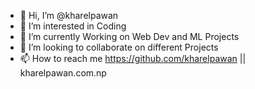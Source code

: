 - 👋 Hi, I’m @kharelpawan
- 👀 I’m interested in Coding
- 🌱 I’m currently Working on Web Dev and ML Projects
- 💞️ I’m looking to collaborate on different Projects
- 📫 How to reach me https://github.com/kharelpawan || kharelpawan.com.np
